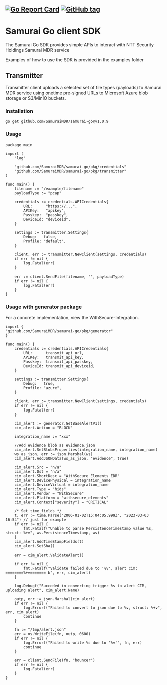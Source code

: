 [![Go Report Card](https://goreportcard.com/badge/github.com/SamuraiMDR/samurai-go)](https://goreportcard.com/report/github.com/SamuraiMDR/samurai-go)
[![GitHub tag](https://img.shields.io/github/tag/SamuraiMDR/samurai-go.svg)](https://github.com/SamuraiMDR/samurai-go/tags)
------
# Samurai Go client SDK

The Samurai Go SDK provides simple APIs to interact with NTT Security Holdings Samurai MDR service

Examples of how to use the SDK is provided in the examples folder

## Transmitter

Transmitter client uploads a selected set of file types (payloads) to Samurai MDR service using onetime pre-signed URLs to Microsoft Azure blob storage or S3/MinIO buckets.

### Installation
```
go get github.com/SamuraiMDR/samurai-go@v1.0.9
```

### Usage
```
package main

import (
	"log"

	"github.com/SamuraiMDR/samurai-go/pkg/credentials"
	"github.com/SamuraiMDR/samurai-go/pkg/transmitter"
)

func main() {
	filename := "/example/filename"
	payloadType := "pcap"

	credentials := credentials.APICredentials{
		URL:      "https://...",
		APIKey:   "apikey",
		Passkey:  "passkey",
		DeviceId: "deviceid",
	}

	settings := transmitter.Settings{
		Debug:   false,
		Profile: "default",
	}

	client, err := transmitter.NewClient(settings, credentials)
	if err != nil {
		log.Fatal(err)
	}

	err := client.SendFile(filename, "", payloadType)
	if err != nil {
		log.Fatal(err)
	}
}

```

### Usage with generator package

For a concrete implementation, view the WithSecure-Integration.

```
import {
"github.com/SamuraiMDR/samurai-go/pkg/generator"
}

func main() {
	credentials := credentials.APICredentials{
		URL:      transmit_api_url,
		APIKey:   transmit_api_key,
		Passkey:  transmit_api_passkey,
		DeviceId: transmit_api_deviceid,
	}

	settings := transmitter.Settings{
		Debug:   true,
		Profile: "azure",
	}

	client, err := transmitter.NewClient(settings, credentials)
	if err != nil {
		log.Fatal(err)
	}

	cim_alert := generator.GetBaseAlertV1()
	cim_alert.Action = "BLOCK"
	
	integration_name := "xxx"

	//Add evidence blob as evidence.json
	cim_alert.SetBlobsProperties(integration_name, integration_name)
	ws_as_json, err := json.Marshal(ws)
	cim_alert.AddJSONData(ws_as_json, "evidence", true)

	cim_alert.Src = "n/a"
	cim_alert.Dst = "n/a"
	cim_alert.ShortDesc = "WithSecure Elements EDR"
	cim_alert.DevicePhysical = integration_name
	cim_alert.DeviceVirtual = integration_name
	cim_alert.Type = "hids"
	cim_alert.Vendor = "WithSecure"
	cim_alert.Platform = "withsecure_elements"
	cim_alert.Context["severity"] = "CRITICAL"

	/* Set time fields */
	t, err := time.Parse("2006-01-02T15:04:05.999Z", "2023-03-03 16:54") // just for example
	if err != nil {
		fmt.Fatalf("Unable to parse PersistenceTimestamp value %s, struct: %+v", ws.PersistenceTimestamp, ws)
	}
	cim_alert.AddTimeStampFields(t)
	cim_alert.SetSha()

	err = cim_alert.ValidateAlert()

	if err != nil {
		fmt.Fatalf("Validate failed due to '%v', alert cim: ========%+v======= b", err, cim_alert)
	}

	log.Debugf("Succeded in converting trigger %s to alert CIM, uploading alert", cim_alert.Name)

	outp, err := json.Marshal(cim_alert)
	if err != nil {
		log.Errorf("Failed to convert to json due to %v, struct: %+v", err, cim_alert)
		continue
	}

	fn := "/tmp/alert.json"
	err = os.WriteFile(fn, outp, 0600)
	if err != nil {
		log.Errorf("Failed to write %s due to '%v'", fn, err)
		continue
	}

	err = client.SendFile(fn, "bouncer")
	if err != nil {
		log.Fatal(err)
	}
}

```
